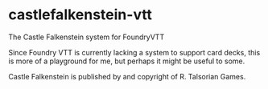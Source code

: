 # castlefalkenstein-vtt

The Castle Falkenstein system for FoundryVTT

Since Foundry VTT is currently lacking a system to support card decks, this 
is more of a playground for me, but perhaps it might be useful to some. 

Castle Falkenstein is published by and copyright of R. Talsorian Games.
